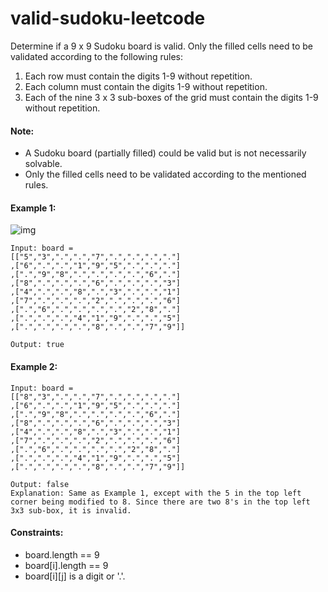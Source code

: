 # valid-sudoku-leetcode

Determine if a 9 x 9 Sudoku board is valid. Only the filled cells need to be validated according to the following rules:

1. Each row must contain the digits 1-9 without repetition.
2. Each column must contain the digits 1-9 without repetition.
3. Each of the nine 3 x 3 sub-boxes of the grid must contain the digits 1-9 without repetition.

#### Note:
- A Sudoku board (partially filled) could be valid but is not necessarily solvable.
- Only the filled cells need to be validated according to the mentioned rules.
 
#### Example 1:
![img](https://upload.wikimedia.org/wikipedia/commons/thumb/f/ff/Sudoku-by-L2G-20050714.svg/250px-Sudoku-by-L2G-20050714.svg.png)
```
Input: board = 
[["5","3",".",".","7",".",".",".","."]
,["6",".",".","1","9","5",".",".","."]
,[".","9","8",".",".",".",".","6","."]
,["8",".",".",".","6",".",".",".","3"]
,["4",".",".","8",".","3",".",".","1"]
,["7",".",".",".","2",".",".",".","6"]
,[".","6",".",".",".",".","2","8","."]
,[".",".",".","4","1","9",".",".","5"]
,[".",".",".",".","8",".",".","7","9"]]

Output: true
```

#### Example 2:
```
Input: board = 
[["8","3",".",".","7",".",".",".","."]
,["6",".",".","1","9","5",".",".","."]
,[".","9","8",".",".",".",".","6","."]
,["8",".",".",".","6",".",".",".","3"]
,["4",".",".","8",".","3",".",".","1"]
,["7",".",".",".","2",".",".",".","6"]
,[".","6",".",".",".",".","2","8","."]
,[".",".",".","4","1","9",".",".","5"]
,[".",".",".",".","8",".",".","7","9"]]

Output: false
Explanation: Same as Example 1, except with the 5 in the top left corner being modified to 8. Since there are two 8's in the top left 3x3 sub-box, it is invalid.
```

#### Constraints:

- board.length == 9
- board[i].length == 9
- board[i][j] is a digit or '.'.
